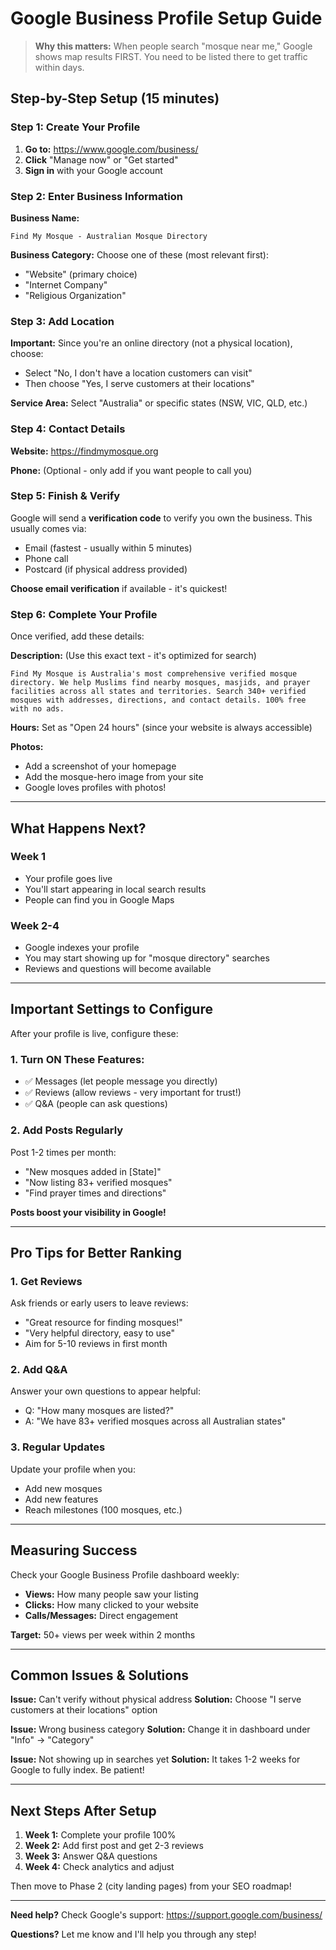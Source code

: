 # Google Business Profile Setup Guide

> **Why this matters:** When people search "mosque near me," Google shows map results FIRST. You need to be listed there to get traffic within days.

## Step-by-Step Setup (15 minutes)

### Step 1: Create Your Profile

1. **Go to:** https://www.google.com/business/
2. **Click** "Manage now" or "Get started"
3. **Sign in** with your Google account

### Step 2: Enter Business Information

**Business Name:**
```
Find My Mosque - Australian Mosque Directory
```

**Business Category:** Choose one of these (most relevant first):
- "Website" (primary choice)
- "Internet Company"
- "Religious Organization"

### Step 3: Add Location

**Important:** Since you're an online directory (not a physical location), choose:
- Select "No, I don't have a location customers can visit"
- Then choose "Yes, I serve customers at their locations"

**Service Area:** Select "Australia" or specific states (NSW, VIC, QLD, etc.)

### Step 4: Contact Details

**Website:** https://findmymosque.org

**Phone:** (Optional - only add if you want people to call you)

### Step 5: Finish & Verify

Google will send a **verification code** to verify you own the business. This usually comes via:
- Email (fastest - usually within 5 minutes)
- Phone call
- Postcard (if physical address provided)

**Choose email verification** if available - it's quickest!

### Step 6: Complete Your Profile

Once verified, add these details:

**Description:** (Use this exact text - it's optimized for search)
```
Find My Mosque is Australia's most comprehensive verified mosque directory. We help Muslims find nearby mosques, masjids, and prayer facilities across all states and territories. Search 340+ verified mosques with addresses, directions, and contact details. 100% free with no ads.
```

**Hours:** Set as "Open 24 hours" (since your website is always accessible)

**Photos:**
- Add a screenshot of your homepage
- Add the mosque-hero image from your site
- Google loves profiles with photos!

---

## What Happens Next?

### Week 1
- Your profile goes live
- You'll start appearing in local search results
- People can find you in Google Maps

### Week 2-4
- Google indexes your profile
- You may start showing up for "mosque directory" searches
- Reviews and questions will become available

---

## Important Settings to Configure

After your profile is live, configure these:

### 1. Turn ON These Features:
- ✅ Messages (let people message you directly)
- ✅ Reviews (allow reviews - very important for trust!)
- ✅ Q&A (people can ask questions)

### 2. Add Posts Regularly
Post 1-2 times per month:
- "New mosques added in [State]"
- "Now listing 83+ verified mosques"
- "Find prayer times and directions"

**Posts boost your visibility in Google!**

---

## Pro Tips for Better Ranking

### 1. Get Reviews
Ask friends or early users to leave reviews:
- "Great resource for finding mosques!"
- "Very helpful directory, easy to use"
- Aim for 5-10 reviews in first month

### 2. Add Q&A
Answer your own questions to appear helpful:
- Q: "How many mosques are listed?"
- A: "We have 83+ verified mosques across all Australian states"

### 3. Regular Updates
Update your profile when you:
- Add new mosques
- Add new features
- Reach milestones (100 mosques, etc.)

---

## Measuring Success

Check your Google Business Profile dashboard weekly:
- **Views:** How many people saw your listing
- **Clicks:** How many clicked to your website
- **Calls/Messages:** Direct engagement

**Target:** 50+ views per week within 2 months

---

## Common Issues & Solutions

**Issue:** Can't verify without physical address
**Solution:** Choose "I serve customers at their locations" option

**Issue:** Wrong business category
**Solution:** Change it in dashboard under "Info" → "Category"

**Issue:** Not showing up in searches yet
**Solution:** It takes 1-2 weeks for Google to fully index. Be patient!

---

## Next Steps After Setup

1. **Week 1:** Complete your profile 100%
2. **Week 2:** Add first post and get 2-3 reviews
3. **Week 3:** Answer Q&A questions
4. **Week 4:** Check analytics and adjust

Then move to Phase 2 (city landing pages) from your SEO roadmap!

---

**Need help?** Check Google's support: https://support.google.com/business/

**Questions?** Let me know and I'll help you through any step!
